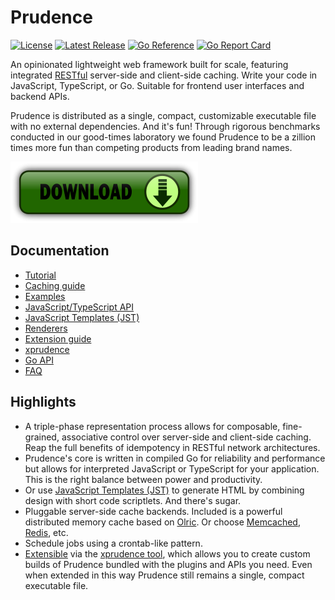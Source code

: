 Prudence
========

[![License](https://img.shields.io/badge/License-Apache%202.0-blue.svg)](https://opensource.org/licenses/Apache-2.0)
[![Latest Release](https://img.shields.io/github/release/tliron/prudence.svg)](https://github.com/tliron/prudence/releases/latest)
[![Go Reference](https://pkg.go.dev/badge/github.com/tliron/prudence.svg)](https://pkg.go.dev/github.com/tliron/prudence)
[![Go Report Card](https://goreportcard.com/badge/github.com/tliron/prudence)](https://goreportcard.com/report/github.com/tliron/prudence)

An opinionated lightweight web framework built for scale, featuring integrated
[RESTful](https://www.ics.uci.edu/~fielding/pubs/dissertation/rest_arch_style.htm) server-side and
client-side caching. Write your code in JavaScript, TypeScript, or Go. Suitable for frontend user
interfaces and backend APIs.

Prudence is distributed as a single, compact, customizable executable file with no external dependencies.
And it's fun! Through rigorous benchmarks conducted in our good-times laboratory we found Prudence to be
a zillion times more fun than competing products from leading brand names.

[![Download](assets/media/download.png "Download")](https://github.com/tliron/prudence/releases)


Documentation
-------------

* [Tutorial](TUTORIAL.md)
* [Caching guide](CACHING.md)
* [Examples](examples/README.md)
* [JavaScript/TypeScript API](https://prudence.threecrickets.com/assets/typescript/prudence/docs/)
* [JavaScript Templates (JST)](jst/README.md)
* [Renderers](render/README.md)
* [Extension guide](platform/README.md)
* [xprudence](xprudence/README.md)
* [Go API](https://pkg.go.dev/github.com/tliron/prudence)
* [FAQ](FAQ.md)


Highlights
----------

* A triple-phase representation process allows for composable, fine-grained, associative control over
  server-side and client-side caching. Reap the full benefits of idempotency in RESTful network
  architectures.
* Prudence's core is written in compiled Go for reliability and performance but allows for interpreted
  JavaScript or TypeScript for your application. This is the right balance between power and productivity.
* Or use [JavaScript Templates (JST)](jst/README.md) to generate HTML by combining design with short
  code scriptlets. And there's sugar.
* Pluggable server-side cache backends. Included is a powerful distributed memory cache based on
  [Olric](https://olric.io/). Or choose [Memcached](https://memcached.org/), [Redis](https://redis.io/),
  etc.
* Schedule jobs using a crontab-like pattern.
* [Extensible](platform/README.md) via the [xprudence tool](xprudence/README.md), which allows you
  to create custom builds of Prudence bundled with the plugins and APIs you need. Even when extended in
  this way Prudence still remains a single, compact executable file.
